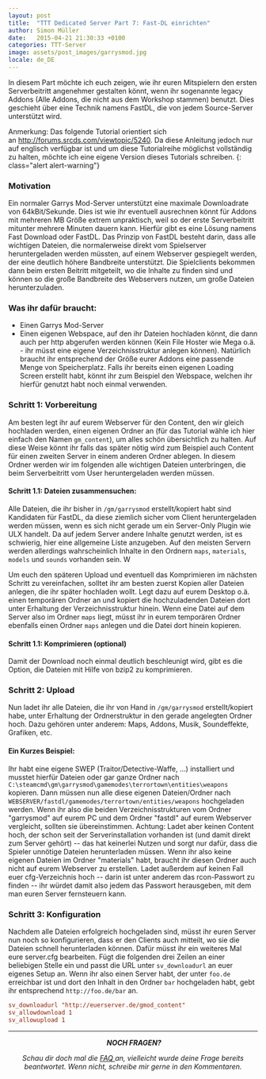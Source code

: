 ```yaml
---
layout: post
title:  "TTT Dedicated Server Part 7: Fast-DL einrichten"
author: Simon Müller
date:   2015-04-21 21:30:33 +0100
categories: TTT-Server
image: assets/post_images/garrysmod.jpg
locale: de_DE
---
```


In diesem Part möchte ich euch zeigen, wie ihr euren Mitspielern den ersten Serverbeitritt angenehmer gestalten könnt, wenn ihr sogenannte legacy Addons (Alle Addons, die nicht aus dem Workshop stammen) benutzt. Dies geschieht über eine Technik namens FastDL, die von jedem Source-Server unterstützt wird.

<!--more-->

Anmerkung: Das folgende Tutorial orientiert sich an <http://forums.srcds.com/viewtopic/5240>. Da diese Anleitung jedoch nur auf englisch verfügbar ist und um diese Tutorialreihe möglichst vollständig zu halten, möchte ich eine eigene Version dieses Tutorials schreiben.
{: class="alert alert-warning"}

### Motivation

Ein normaler Garrys Mod-Server unterstützt eine maximale Downloadrate von 64kBit/Sekunde. Dies ist wie ihr eventuell ausrechnen könnt für Addons mit mehreren MB Größe extrem unpraktisch, weil so der erste Serverbeitritt mitunter mehrere Minuten dauern kann. Hierfür gibt es eine Lösung namens Fast Download oder FastDL. Das Prinzip von FastDL besteht darin, dass alle wichtigen Dateien, die normalerweise direkt vom Spielserver heruntergeladen werden müssten, auf einem Webserver gespiegelt werden, der eine deutlich höhere Bandbreite unterstützt. Die Spielclients bekommen dann beim ersten Beitritt mitgeteilt, wo die Inhalte zu finden sind und können so die große Bandbreite des Webservers nutzen, um große Dateien herunterzuladen.

### Was ihr dafür braucht:

-   Einen Garrys Mod-Server
-   Einen eigenen Webspace, auf den ihr Dateien hochladen könnt, die dann auch per http abgerufen werden können (Kein File Hoster wie Mega o.ä. - ihr müsst eine eigene Verzeichnisstruktur anlegen können). Natürlich braucht ihr entsprechend der Größe eurer Addons eine passende Menge von Speicherplatz. Falls ihr bereits einen eigenen Loading Screen erstellt habt, könnt ihr zum Beispiel den Webspace, welchen ihr hierfür genutzt habt noch einmal verwenden.

### Schritt 1: Vorbereitung

Am besten legt ihr auf eurem Webserver für den Content, den wir gleich hochladen werden, einen eigenen Ordner an (für das Tutorial wähle ich hier einfach den Namen `gm_content`), um alles schön übersichtlich zu halten. Auf diese Weise könnt ihr falls das später nötig wird zum Beispiel auch Content für einen zweiten Server in einem anderen Ordner ablegen. In diesem Ordner werden wir im folgenden alle wichtigen Dateien unterbringen, die beim Serverbeitritt vom User heruntergeladen werden müssen.


#### Schritt 1.1: Dateien zusammensuchen: 
Alle Dateien, die ihr bisher in `/gm/garrysmod` erstellt/kopiert habt sind Kandidaten für FastDL, da diese ziemlich sicher vom Client heruntergeladen werden müssen, wenn es sich nicht gerade um ein Server-Only Plugin wie ULX handelt.  Da auf jedem Server andere Inhalte genutzt werden, ist es schwierig, hier eine allgemeine Liste anzugeben. Auf den meisten Servern werden allerdings wahrscheinlich Inhalte in den Ordnern `maps`, `materials`, `models` und `sounds` vorhanden sein. W 

Um euch den späteren Upload und eventuell das Komprimieren im nächsten Schritt zu vereinfachen, solltet ihr am besten zuerst Kopien aller Dateien anlegen, die ihr später hochladen wollt. Legt dazu auf eurem Desktop o.ä. einen temporären Ordner an und kopiert die hochzuladenden Dateien dort unter Erhaltung der Verzeichnisstruktur hinein. Wenn eine Datei auf dem Server also im Ordner `maps` liegt, müsst ihr in eurem temporären Ordner ebenfalls einen Ordner `maps` anlegen und die Datei dort hinein kopieren.


#### Schritt 1.1: Komprimieren (optional)
Damit der Download noch einmal deutlich beschleunigt wird, gibt es die Option, die Dateien mit Hilfe von bzip2 zu komprimieren. 

### Schritt 2: Upload

Nun ladet ihr alle Dateien, die ihr von Hand in `/gm/garrysmod` erstellt/kopiert habe, unter Erhaltung der Ordnerstruktur in den gerade angelegten Ordner hoch. Dazu gehören unter anderem: Maps, Addons, Musik, Soundeffekte, Grafiken, etc.

#### Ein Kurzes Beispiel:

Ihr habt eine eigene SWEP (Traitor/Detective-Waffe, ...) installiert und musstet hierfür Dateien oder gar ganze Ordner nach `C:\steamcmd\gm\garrysmod\gamemodes\terrortown\entities\weapons` kopieren. Dann müssen nun alle diese eigenen Dateien/Ordner nach `WEBSERVER/fastdl/gamemodes/terrortown/entities/weapons` hochgeladen werden. Wenn ihr also die beiden Verzeichnisstrukturen vom Ordner "garrysmod" auf eurem PC und dem Ordner "fastdl" auf eurem Webserver vergleicht, sollten sie übereinstimmen. Achtung: Ladet aber keinen Content hoch, der schon seit der Serverinstallation vorhanden ist (und damit direkt zum Server gehört) -- das hat keinerlei Nutzen und sorgt nur dafür, dass die Spieler unnötige Dateien herunterladen müssen. Wenn ihr also keine eigenen Dateien im Ordner "materials" habt, braucht ihr diesen Ordner auch nicht auf eurem Webserver zu erstellen. Ladet außerdem auf keinen Fall euer cfg-Verzeichnis hoch -- darin ist unter anderem das rcon-Passwort zu finden -- ihr würdet damit also jedem das Passwort herausgeben, mit dem man euren Server fernsteuern kann.

### Schritt 3: Konfiguration

Nachdem alle Dateien erfolgreich hochgeladen sind, müsst ihr euren Server nun noch so konfigurieren, dass er den Clients auch mitteilt, wo sie die Dateien schnell herunterladen können.
Dafür müsst ihr ein weiteres Mal eure server.cfg bearbeiten. Fügt die folgenden drei Zeilen an einer beliebigen Stelle ein und passt die URL unter `sv_downloadurl` an euer eigenes Setup an. Wenn ihr also einen Server habt, der unter `foo.de` erreichbar ist und dort den Inhalt in den Ordner `bar` hochgeladen habt, gebt ihr entsprechend `http://foo.de/bar` an.

~~~ conf
sv_downloadurl "http://euerserver.de/gmod_content"
sv_allowdownload 1
sv_allowupload 1
~~~

---
<p style="text-align: center;"> <em><strong>NOCH FRAGEN?</strong></em></p>
<p style="text-align: center;"><em>Schau dir doch mal die <a title="Garrys mod TTT Dedicated Server erstellen – Part 7: F.A.Q/Troubleshooting" href="{%post_url 2015-11-03-ttt-server-part-8-faq %}">FAQ </a>an, vielleicht wurde deine Frage bereits beantwortet. Wenn nicht, schreibe mir gerne in den Kommentaren.</em></p>
&nbsp;